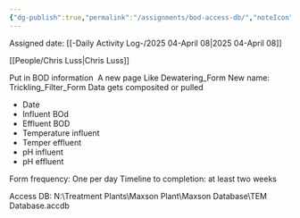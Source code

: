 ```yaml
---
{"dg-publish":true,"permalink":"/assignments/bod-access-db/","noteIcon":"","created":"2025-05-23T14:53:53.707-05:00"}
---
```


Assigned date: [[-Daily Activity Log-/2025 04-April 08\|2025 04-April 08]]

[[People/Chris Luss\|Chris Luss]]

Put in BOD information 
A new page
Like Dewatering_Form
New name: Trickling_Filter_Form
Data gets composited or pulled

- Date
- Influent BOd
- Effluent BOD
- Temperature influent
- Temper effluent 
- pH influent
- pH effluent
  
Form frequency: One per day
Timeline to completion: at least two weeks

Access DB: N:\Treatment Plants\Maxson Plant\Maxson Database\TEM Database.accdb